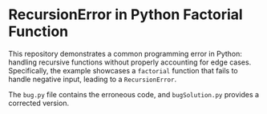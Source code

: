# RecursionError in Python Factorial Function

This repository demonstrates a common programming error in Python:  handling recursive functions without properly accounting for edge cases.  Specifically, the example showcases a `factorial` function that fails to handle negative input, leading to a `RecursionError`.

The `bug.py` file contains the erroneous code, and `bugSolution.py` provides a corrected version.